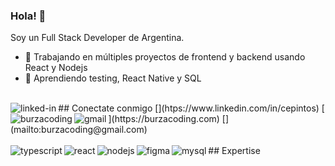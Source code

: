 ### Hola! 👋
Soy un Full Stack Developer de Argentina.
- 🔭 Trabajando en múltiples proyectos de frontend y backend usando React y Nodejs
- 🌱 Aprendiendo testing, React Native y SQL
<br>
## Conectate conmigo
[<img align="left" alt="linked-in" src="https://img.shields.io/badge/linkedin-%230077B5.svg?&style=for-the-badge&logo=linkedin&logoColor=white" />](htps://www.linkedin.com/in/cepintos)
[<img align="left" alt="burzacoding" src="https://img.shields.io/badge/PORTFOLIO-%230077B5.svg?&style=for-the-badge&logoColor=white&color=005EB8" />](https://burzacoding.com)
[<img align="left" alt="gmail" src="https://img.shields.io/badge/gmail-%230077B5.svg?&style=for-the-badge&logo=gmail&logoColor=white&color=BC4F4F" />](mailto:burzacoding@gmail.com)
<br>
<br>
## Expertise
<img align="left" alt="typescript" src="https://img.shields.io/badge/-typescript%20-3178C6?style=for-the-badge&logo=typescript&logoColor=white" />
<img align="left" alt="react" src="https://img.shields.io/badge/react%20-%2320232a.svg?&style=for-the-badge&logo=react&logoColor=%2361DAFB" />
<img align="left" alt="nodejs" src="https://img.shields.io/badge/node.js%20-%2343853D.svg?&style=for-the-badge&logo=node.js&logoColor=white" />
<img align="left" alt="figma" src="https://img.shields.io/badge/-FIGMA%20-F24E1E?style=for-the-badge&logo=figma&logoColor=white" />
<img align="left" alt="mysql" src="https://img.shields.io/badge/-MYSQL%20-4479A1?style=for-the-badge&logo=mysql&logoColor=white" />

<br>
<br>
<!--
**burzacoding/burzacoding** is a ✨ _special_ ✨ repository because its `README.md` (this file) appears on your GitHub profile.

Here are some ideas to get you started:

- 🔭 I’m currently working on ...
- 🌱 I’m currently learning ...
- 👯 I’m looking to collaborate on ...
- 🤔 I’m looking for help with ...
- 💬 Ask me about ...
- 📫 How to reach me: ...
- 😄 Pronouns: ...
- ⚡ Fun fact: ...
-->
